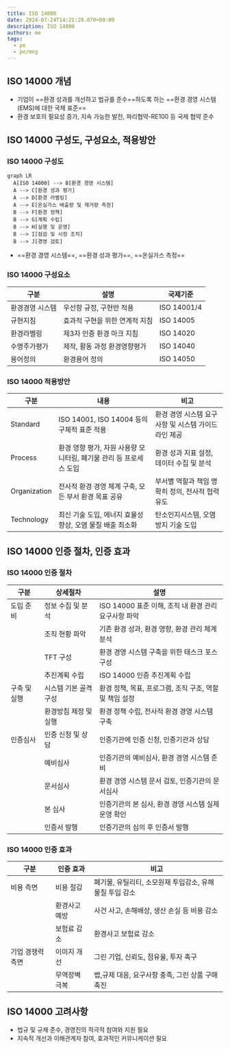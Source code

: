 ```yaml
---
title: ISO 14000
date: 2024-07-24T14:21:28.070+09:00
description: ISO 14000
authors: me
tags:
  - pe
  - pe/mng
---
```


## ISO 14000 개념

- 기업이 ==환경 성과를 개선하고 법규를 준수==하도록 하는 ==환경 경영 시스템(EMS)에 대한 국제 표준==
- 환경 보호의 필요성 증가, 지속 가능한 발전, 파리협약-RE100 등 국제 협약 준수

## ISO 14000 구성도, 구성요소, 적용방안

### ISO 14000 구성도

```mermaid
graph LR
  A[ISO 14000] --> B[환경 경영 시스템]
  A --> C[환경 성과 평가]
  A --> D[환경 라벨링]
  A --> E[온실가스 배출량 및 제거량 측정]
  B --> F[환경 정책]
  B --> G[계획 수립]
  B --> H[실행 및 운영]
  B --> I[점검 및 시정 조치]
  B --> J[경영 검토]
```

- ==환경 경영 시스템==, ==환경 성과 평가==, ==온실가스 측정==

### ISO 14000 구성요소

| 구분 | 설명 | 국제기준 |
| --- | --- | --- |
| 환경경영 시스템 | 우선항 규정, 구현반 적용 | ISO 14001/4 |
| 규현지침 | 효과적 구현을 위한 연계적 지침 | ISO 14005 |
| 환경라벨링 | 제3자 인증 환경 마크 지침 | ISO 14020 |
| 수명주가평가 | 제작, 활동 과정 환경영향평가 | ISO 14040 |
| 용어정의 | 환경용어 정의 | ISO 14050 |

### ISO 14000 적용방안

| 구분 | 내용 | 비고 |
| --- | --- | --- |
| Standard | ISO 14001, ISO 14004 등의 구체적 표준 적용 | 환경 경영 시스템 요구사항 및 시스템 가이드라인 제공 |
| Process | 환경 영향 평가, 자원 사용량 모니터링, 폐기물 관리 등 프로세스 도입 | 환경 성과 지표 설정, 데이터 수집 및 분석 |
| Organization | 전사적 환경 경영 체계 구축, 모든 부서 환경 목표 공유 | 부서별 역할과 책임 명확히 정의, 전사적 협력 유도 |
| Technology | 최신 기술 도입, 에너지 효율성 향상, 오염 물질 배출 최소화 | 탄소인지시스템, 오염 방지 기술 도입 |

## ISO 14000 인증 절차, 인증 효과

### ISO 14000 인증 절차

| 구분 | 상세절차 | 설명 |
| --- | --- | --- |
| 도입 준비 | 정보 수집 및 분석 | ISO 14000 표준 이해, 조직 내 환경 관리 요구사항 파악 |
| | 조직 현황 파악 | 기존 환경 성과, 환경 영향, 환경 관리 체계 분석 |
| | TFT 구성 | 환경 경영 시스템 구축을 위한 태스크 포스 구성 |
| | 추진계획 수립 | ISO 14000 인증 추진계획 수립 |
| 구축 및 실행 | 시스템 기본 골격 구성 | 환경 정책, 목표, 프로그램, 조직 구조, 역할 및 책임 설정 |
| | 환경방침 제정 및 실행 | 환경 정책 수립, 전사적 환경 경영 시스템 구축 |
| 인증심사 | 인증 신청 및 상담 | 인증기관에 인증 신청, 인증기관과 상담 |
| | 예비심사 | 인증기관의 예비심사, 환경 경영 시스템 준비 |
| | 문서심사 | 환경 경영 시스템 문서 검토, 인증기관의 문서심사 |
| | 본 심사 | 인증기관의 본 심사, 환경 경영 시스템 실제 운영 확인 |
| | 인증서 발행 | 인증기관의 심의 후 인증서 발행 |

### ISO 14000 인증 효과

| 구분 | 인증 효과 | 비고 |
| --- | --- | --- |
| 비용 측면 | 비용 절감 | 폐기물, 유틸리티, 소모원재 투입감소, 유해물질 투입 감소 |
| | 환경사고 예방 | 사건 사고, 손해배상, 생산 손실 등 비용 감소 |
| | 보험료 감소 | 환경사고 보험료 감소 |
| 기업 경쟁력 측면 | 이미지 개선 | 그린 기업, 신뢰도, 점유율, 투자 촉구 |
| | 무역장벽 극복 | 법,규제 대응, 요구사항 충족, 그린 상품 구매 촉진 |

## ISO 14000 고려사항

- 법규 및 규제 준수, 경영진의 적극적 참여와 지원 필요
- 지속적 개선과 이해관계자 참여, 효과적인 커뮤니케이션 필요
